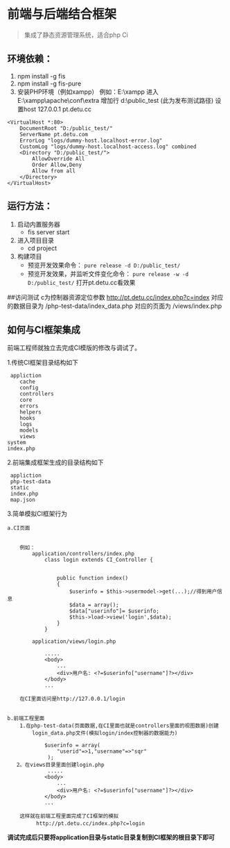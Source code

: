 前端与后端结合框架
===========================

> 集成了静态资源管理系统，适合php Ci

## 环境依赖：

1. npm install -g fis
2. npm install -g fis-pure
3. 安装PHP环境（例如xampp）
	例如：E:\xampp
	进入E:\xampp\apache\conf\extra 增加行 d:\public_test (此为发布测试路径)
    设置host
	127.0.0.1	pt.detu.cc
	
>
	<VirtualHost *:80>
		DocumentRoot "D:/public_test/"
		ServerName pt.detu.com
		ErrorLog "logs/dummy-host.localhost-error.log"
		CustomLog "logs/dummy-host.localhost-access.log" combined
		<Directory "D:/public_test/">
			AllowOverride All
			Order Allow,Deny
			Allow from all
		</Directory>
	</VirtualHost>



## 运行方法：

1. 启动内置服务器
    * fis server start
1. 进入项目目录
    * cd project
1. 构建项目
    * 预览开发效果命令： ``pure release -d D:/public_test/``
    * 预览开发效果，并监听文件变化命令： ``pure release -w -d D:/public_test/``
打开pt.detu.cc看效果

##访问测试
  c为控制器资源定位参数
http://pt.detu.cc/index.php?c=index
 对应的数据目录为
 /php-test-data/index_data.php
  对应的页面为
 /views/index.php
 
 
 ## 如何与CI框架集成

前端工程师就独立去完成CI模版的修改与调试了。

1.传统CI框架目录结构如下
>
	 appliction
		cache
	 	config
	 	controllers
	 	core
	 	errors
	 	helpers
	 	hooks
	 	logs
	 	models
	 	views
    system
	index.php
	
2.前端集成框架生成的目录结构如下

>
	 appliction
	 php-test-data
	 static
	 index.php
	 map.json


3.简单模拟CI框架行为
	
	a.CI页面
	
	
		例如：
			application/controllers/index.php
				class login extends CI_Controller {
			
					
					public function index()
					{
						$userinfo = $this->usermodel->get(...);//得到用户信息
						$data = array();
						$data["userinfo"]= $userinfo;
						$this->load->view('login',$data);
					}
				}
			
			application/views/login.php
				
				.....
				<body>
					...
					<div>用户名: <?=$userinfo["username"]?></div>
				</body>
				...
		
		在CI里面访问是http://127.0.0.1/login

		
	b.前端工程里面
		1.在php-test-data(页面数据,在CI里面也就是controllers里面的视图数据)创建
			login_data.php文件(模拟login/index控制器的数据能力)
				
				$userinfo = array(
					"userid"=>1,"username"=>"sqr"
				 );
	   2。在views目录里面创建login.php
                 .....
				<body>
					...
					<div>用户名: <?=$userinfo["username"]?></div>
				</body>
				...

		这样就在前端工程里面完成了CI框架的模拟
		 　　 http://pt.detu.cc/index.php?c=login


**调试完成后只要将application目录与static目录复制到CI框架的根目录下即可**
		
